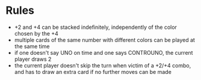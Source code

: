# Rules
- +2 and +4 can be stacked indefinitely, independently of the color chosen by the +4
- multiple cards of the same number with different colors can be played at the same time
- if one doesn't say UNO on time and one says CONTROUNO, the current player draws 2
- the current player doesn't skip the turn when victim of a +2/+4 combo, and has to draw an extra card if no further moves can be made
